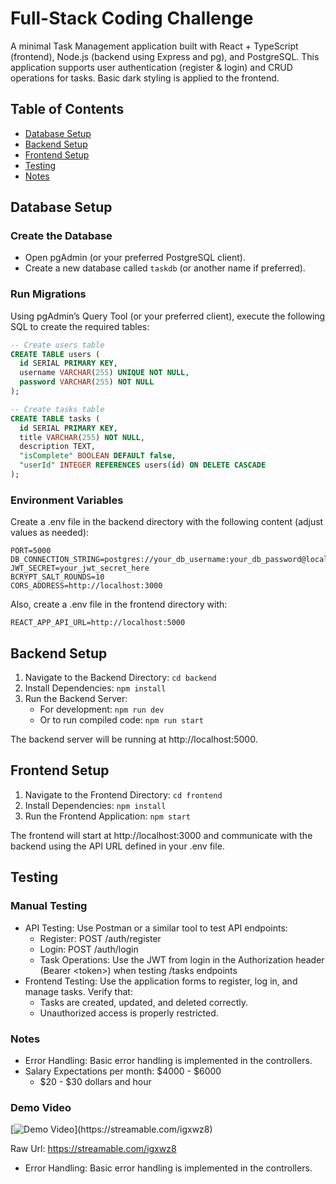 # Full-Stack Coding Challenge

A minimal Task Management application built with React + TypeScript (frontend), Node.js (backend using Express and pg), and PostgreSQL. This application supports user authentication (register & login) and CRUD operations for tasks. Basic dark styling is applied to the frontend.

## Table of Contents

- [Database Setup](#database%20setup)
- [Backend Setup](#backend%20setup)
- [Frontend Setup](#frontend%20setup)
- [Testing](#testing)
- [Notes](#notes)

## Database Setup

### Create the Database

- Open pgAdmin (or your preferred PostgreSQL client).
- Create a new database called `taskdb` (or another name if preferred).

### Run Migrations

Using pgAdmin’s Query Tool (or your preferred client), execute the following SQL to create the required tables:

```sql
-- Create users table
CREATE TABLE users (
  id SERIAL PRIMARY KEY,
  username VARCHAR(255) UNIQUE NOT NULL,
  password VARCHAR(255) NOT NULL
);

-- Create tasks table
CREATE TABLE tasks (
  id SERIAL PRIMARY KEY,
  title VARCHAR(255) NOT NULL,
  description TEXT,
  "isComplete" BOOLEAN DEFAULT false,
  "userId" INTEGER REFERENCES users(id) ON DELETE CASCADE
);
```

### Environment Variables

Create a .env file in the backend directory with the following content (adjust values as needed):

```dotenv
PORT=5000
DB_CONNECTION_STRING=postgres://your_db_username:your_db_password@localhost:5432/taskdb
JWT_SECRET=your_jwt_secret_here
BCRYPT_SALT_ROUNDS=10
CORS_ADDRESS=http://localhost:3000
```

Also, create a .env file in the frontend directory with:

```dotenv
REACT_APP_API_URL=http://localhost:5000
```

## Backend Setup

1. Navigate to the Backend Directory: `cd backend`
2. Install Dependencies: `npm install`
3. Run the Backend Server:
	- For development: `npm run dev`
	- Or to run compiled code: `npm run start`

The backend server will be running at http://localhost:5000.

## Frontend Setup

1. Navigate to the Frontend Directory: `cd frontend`
2. Install Dependencies: `npm install`
3. Run the Frontend Application: `npm start`

The frontend will start at http://localhost:3000 and communicate with the backend using the API URL defined in your .env file.

## Testing

### Manual Testing

- API Testing: Use Postman or a similar tool to test API endpoints:
	- Register: POST /auth/register
	- Login: POST /auth/login
	- Task Operations: Use the JWT from login in the Authorization header (Bearer \<token\>) when testing /tasks endpoints
- Frontend Testing: Use the application forms to register, log in, and manage tasks. Verify that:
	- Tasks are created, updated, and deleted correctly.
	- Unauthorized access is properly restricted.

### Notes
- Error Handling: Basic error handling is implemented in the controllers.
- Salary Expectations per month: $4000 - $6000
  - $20 - $30 dollars and hour

### Demo Video

[![Demo Video](https://cdn-cf-east.streamable.com/image/igxwz8.jpg?Expires=1740276136391&Key-Pair-Id=APKAIEYUVEN4EVB2OKEQ&Signature=jNpLMx4u2OuulTYMLyURrnvRTmDvuk0mlvVUCLZuhMrmV8u6UC55m71gJpw8UFmcODqO9LuPsDy0iu8XXfwRFDuNgCdiXHzf-698jroWvbBpgn3h0GLsmD9-PVGHq5SlGRTYo82UPiJIqV56gJHSO-8g6NiyC62vFfoLUyBb5jDIhR0oi7jJKB7GfVqOV-l5JLgrKdvdETwQ8mzDnLP7aTdO8OBNTKvo2S7loGOUAML66oZOWzWVHXgcJJiZprHF8JM0jEVNLTbCuOMlkTcWdxKOhwBnGsBpx7bVPZpyNsgEujnTohGXHLbJip4fAi7qL9d1GhrWIkc3RP35~kJFGA__)](https://streamable.com/igxwz8)

Raw Url: https://streamable.com/igxwz8
- Error Handling: Basic error handling is implemented in the controllers.
